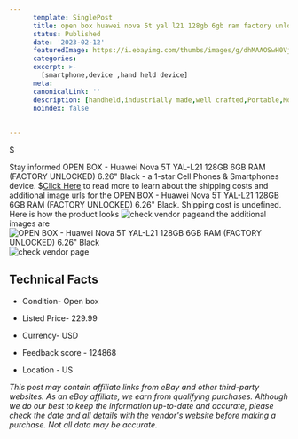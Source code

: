 ```yaml
---
      template: SinglePost
      title: open box huawei nova 5t yal l21 128gb 6gb ram factory unlocked 6 26 black
      status: Published
      date: '2023-02-12'
      featuredImage: https://i.ebayimg.com/thumbs/images/g/dhMAAOSwH0VjfU0H/s-l225.jpg
      categories: 
      excerpt: >-
        [smartphone,device ,hand held device]
      meta:
      canonicalLink: ''
      description: [handheld,industrially made,well crafted,Portable,Mobile,Compact,Convenient,Lightweight,Maneuverable,Man-portable,Miniature,Carriable,Hand-held,Light,Holdable,Transportable,Mobile device,Pocket-sized,On-the-go,Wireless,Cordless,Compact size,Convenient size, smartphone,device ,hand held device]
      noindex: false
      
        
---
```

$

Stay informed OPEN BOX - Huawei Nova 5T YAL-L21 128GB 6GB RAM (FACTORY UNLOCKED) 6.26" Black - a 1-star Cell Phones & Smartphones device.
$[Click Here](https://www.ebay.com/itm/225264615136?hash=item3472d13ee0%3Ag%3AdhMAAOSwH0VjfU0H&mkevt=1&mkcid=1&mkrid=711-53200-19255-0&campid=%253CePNCampaignId%253E&customid=%253CreferenceId%253E&toolid=10049) to read more to learn about the shipping costs and additional image urls for the OPEN BOX - Huawei Nova 5T YAL-L21 128GB 6GB RAM (FACTORY UNLOCKED) 6.26" Black. Shipping cost is undefined. Here is how the product looks ![check vendor page](https://i.ebayimg.com/thumbs/images/g/dhMAAOSwH0VjfU0H/s-l225.jpg)and the additional images are![OPEN BOX - Huawei Nova 5T YAL-L21 128GB 6GB RAM (FACTORY UNLOCKED) 6.26" Black](https://i.ebayimg.com/images/g/dhMAAOSwH0VjfU0H/s-l1600.jpg)![check vendor page](https://origin-galleryplus.ebayimg.com/ws/web/225264615136_2_0_1/225x225.jpg)



 ## Technical Facts 



     
      

 - Condition- Open box 


      

 - Listed Price- 229.99 


      

 - Currency- USD 


      

 - Feedback score - 124868 


      

 - Location - US 


      
      

 *_This post may contain affiliate links from eBay and other third-party websites. As an eBay affiliate, we earn from qualifying purchases. Although we do our best to keep the information up-to-date and accurate, please check the date and all details with the vendor's website before making a purchase. Not all data may be accurate._*






